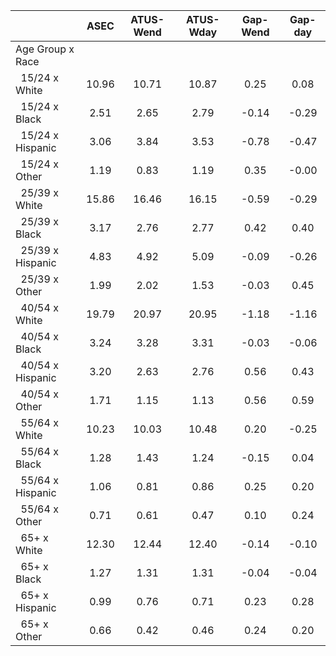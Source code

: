 
|                      |         ASEC |    ATUS-Wend |    ATUS-Wday |     Gap-Wend |      Gap-day |
| -------------------- | :----------: | :----------: | :----------: | :----------: | :----------: |
| Age Group x Race     |              |              |              |              |              |
| &nbsp;&nbsp;15/24 x White |        10.96 |        10.71 |        10.87 |         0.25 |         0.08 |
| &nbsp;&nbsp;15/24 x Black |         2.51 |         2.65 |         2.79 |        -0.14 |        -0.29 |
| &nbsp;&nbsp;15/24 x Hispanic |         3.06 |         3.84 |         3.53 |        -0.78 |        -0.47 |
| &nbsp;&nbsp;15/24 x Other |         1.19 |         0.83 |         1.19 |         0.35 |        -0.00 |
| &nbsp;&nbsp;25/39 x White |        15.86 |        16.46 |        16.15 |        -0.59 |        -0.29 |
| &nbsp;&nbsp;25/39 x Black |         3.17 |         2.76 |         2.77 |         0.42 |         0.40 |
| &nbsp;&nbsp;25/39 x Hispanic |         4.83 |         4.92 |         5.09 |        -0.09 |        -0.26 |
| &nbsp;&nbsp;25/39 x Other |         1.99 |         2.02 |         1.53 |        -0.03 |         0.45 |
| &nbsp;&nbsp;40/54 x White |        19.79 |        20.97 |        20.95 |        -1.18 |        -1.16 |
| &nbsp;&nbsp;40/54 x Black |         3.24 |         3.28 |         3.31 |        -0.03 |        -0.06 |
| &nbsp;&nbsp;40/54 x Hispanic |         3.20 |         2.63 |         2.76 |         0.56 |         0.43 |
| &nbsp;&nbsp;40/54 x Other |         1.71 |         1.15 |         1.13 |         0.56 |         0.59 |
| &nbsp;&nbsp;55/64 x White |        10.23 |        10.03 |        10.48 |         0.20 |        -0.25 |
| &nbsp;&nbsp;55/64 x Black |         1.28 |         1.43 |         1.24 |        -0.15 |         0.04 |
| &nbsp;&nbsp;55/64 x Hispanic |         1.06 |         0.81 |         0.86 |         0.25 |         0.20 |
| &nbsp;&nbsp;55/64 x Other |         0.71 |         0.61 |         0.47 |         0.10 |         0.24 |
| &nbsp;&nbsp;65+ x White |        12.30 |        12.44 |        12.40 |        -0.14 |        -0.10 |
| &nbsp;&nbsp;65+ x Black |         1.27 |         1.31 |         1.31 |        -0.04 |        -0.04 |
| &nbsp;&nbsp;65+ x Hispanic |         0.99 |         0.76 |         0.71 |         0.23 |         0.28 |
| &nbsp;&nbsp;65+ x Other |         0.66 |         0.42 |         0.46 |         0.24 |         0.20 |

